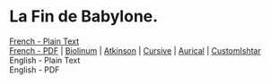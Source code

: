 # La Fin de Babylone.

[French - Plain Text](full-text-french.md)  
[French - PDF](https://cdn.solaranamnesis.com/GuillaumeApollinaire/apollinaire_babylone_1922_french.pdf) | [Biolinum](https://cdn.solaranamnesis.com/GuillaumeApollinaire/apollinaire_babylone_1922_french_biolinum.pdf) | [Atkinson](https://cdn.solaranamnesis.com/GuillaumeApollinaire/apollinaire_babylone_1922_french_atkinson.pdf) | [Cursive](https://cdn.solaranamnesis.com/GuillaumeApollinaire/apollinaire_babylone_1922_french_frcursive.pdf) | [Aurical](https://cdn.solaranamnesis.com/GuillaumeApollinaire/apollinaire_babylone_1922_french_aurical.pdf) | [CustomIshtar](https://cdn.solaranamnesis.com/GuillaumeApollinaire/apollinaire_babylone_1922_french_customishtar.pdf)  
English - Plain Text  
English - PDF  
